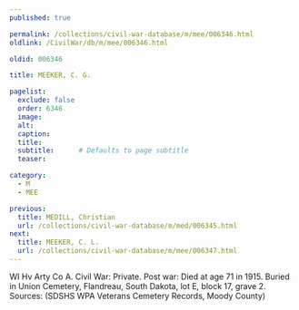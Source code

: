 ```yaml
---
published: true

permalink: /collections/civil-war-database/m/mee/006346.html
oldlink: /CivilWar/db/m/mee/006346.html

oldid: 006346

title: MEEKER, C. G.

pagelist:
  exclude: false
  order: 6346
  image: 
  alt:
  caption:
  title:
  subtitle:      # Defaults to page subtitle
  teaser:

category: 
  - M 
  - MEE

previous:
  title: MEDILL, Christian
  url: /collections/civil-war-database/m/med/006345.html  
next:
  title: MEEKER, C. L.
  url: /collections/civil-war-database/m/mee/006347.html   
---
```

WI Hv Arty Co A. Civil War: Private. Post war: Died at age 71 in 1915. Buried in Union Cemetery, Flandreau, South Dakota, lot E, block 17, grave 2. Sources: (SDSHS WPA Veterans Cemetery Records, Moody County)